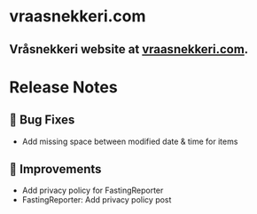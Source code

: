 # vraasnekkeri.com
## Vråsnekkeri website at [vraasnekkeri.com](https://www.vraasnekkeri.com).

# Release Notes
## 🐛 Bug Fixes
- Add missing space between modified date & time for items

## 🔨 Improvements
- Add privacy policy for FastingReporter
- FastingReporter: Add privacy policy post